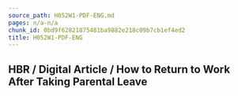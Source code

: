 ```yaml
---
source_path: H052W1-PDF-ENG.md
pages: n/a-n/a
chunk_id: 0bd9f62821875481ba9882e218c09b7cb1ef4ed2
title: H052W1-PDF-ENG
---
```

## HBR / Digital Article / How to Return to Work After Taking Parental Leave
